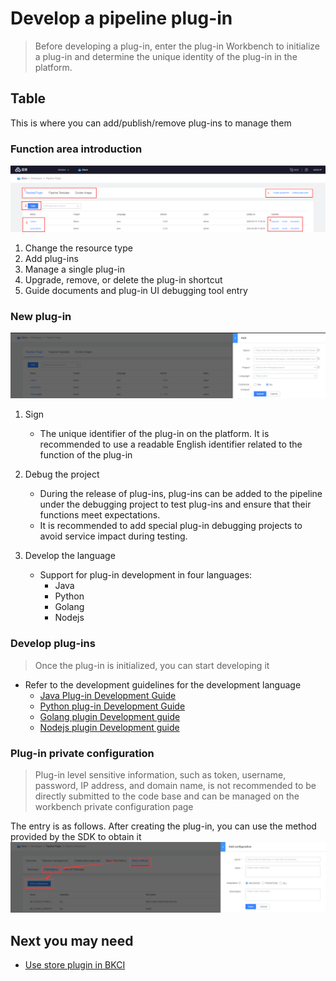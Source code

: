 # Develop a pipeline plug-in

> Before developing a plug-in, enter the plug-in Workbench to initialize a plug-in and determine the unique identity of the plug-in in the platform.
## Table
This is where you can add/publish/remove plug-ins to manage them
### Function area introduction
![](../../../.gitbook/assets/image%20%2844%29.png)

1. Change the resource type
2. Add plug-ins
3. Manage a single plug-in
4. Upgrade, remove, or delete the plug-in shortcut
5. Guide documents and plug-in UI debugging tool entry
### New plug-in
![](../../../.gitbook/assets/image%20%2830%29.png)

1. Sign
   * The unique identifier of the plug-in on the platform. It is recommended to use a readable English identifier related to the function of the plug-in

2. Debug the project
   * During the release of plug-ins, plug-ins can be added to the pipeline under the debugging project to test plug-ins and ensure that their functions meet expectations.
   * It is recommended to add special plug-in debugging projects to avoid service impact during testing.
3. Develop the language
   * Support for plug-in development in four languages:     
     * Java
     * Python
     * Golang
     * Nodejs
### Develop plug-ins
> Once the plug-in is initialized, you can start developing it
* Refer to the development guidelines for the development language
  * [Java Plug-in Development Guide](plugin-dev-guide/java.md)
  * [Python plug-in Development Guide](plugin-dev-guide/python.md)
  * [Golang plugin Development guide](plugin-dev-guide/golang.md)
  * [Nodejs plugin Development guide](plugin-dev-guide/nodejs.md)
### Plug-in private configuration
> Plug-in level sensitive information, such as token, username, password, IP address, and domain name, is not recommended to be directly submitted to the code base and can be managed on the workbench private configuration page

The entry is as follows. After creating the plug-in, you can use the method provided by the SDK to obtain it
![](../../../.gitbook/assets/image%20%282%29.png)

## Next you may need
* [Use store plugin in BKCI](../upload-plugin.md)
